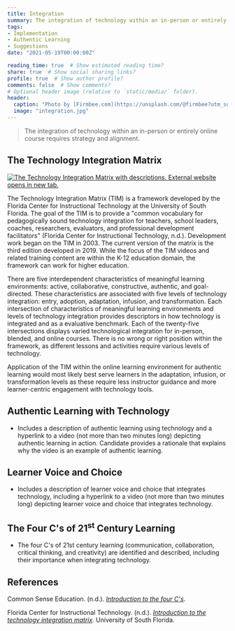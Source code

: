 ```yaml
---
title: Integration
summary: The integration of technology within an in-person or entirely online course requires strategy and alignment.
tags:
- Implementation
- Authentic Learning
- Suggestions
date: "2021-05-19T00:00:00Z"

reading_time: true  # Show estimated reading time?
share: true  # Show social sharing links?
profile: true  # Show author profile?
comments: false  # Show comments?
# Optional header image (relative to `static/media/` folder).
header:
  caption: "Photo by [Firmbee.com](https://unsplash.com/@firmbee?utm_source=unsplash&amp;utm_medium=referral&amp;utm_content=creditCopyText) on [Unsplash](https://unsplash.com/s/photos/education?utm_source=unsplash&amp;utm_medium=referral&amp;utm_content=creditCopyText)"
  image: "integration.jpg"
---
```


> The integration of technology within an in-person or entirely online course requires strategy and alignment.

## The Technology Integration Matrix

[![The Technology Integration Matrix with descriptions. External website opens in new tab.](/post/integration/2019LevelsCharSlideWide.jpg)](https://fcit.usf.edu/matrix/matrix/)

The Technology Integration Matrix (TIM) is a framework developed by the Florida Center for Instructional Technology at the University of South Florida. The goal of the TIM is to provide a "common vocabulary for pedagogically sound technology integration for teachers, school leaders, coaches, researchers, evaluators, and professional development facilitators" (Florida Center for Instructional Technology, n.d.). Development work began on the TIM in 2003. The current version of the matrix is the third edition developed in 2019. While the focus of the TIM videos and related training content are within the K-12 education domain, the framework can work for higher education.

There are five interdependent characteristics of meaningful learning environments: active, collaborative, constructive, authentic, and goal-directed. These characteristics are associated with five levels of technology integration: entry, adoption, adaptation, infusion, and transformation. Each intersection of characteristics of meaningful learning environments and levels of technology integration provides descriptors in how technology is integrated and as a evaluative benchmark. Each of the twenty-five intersections displays varied technological integration for in-person, blended, and online courses. There is no wrong or right position within the framework, as different lessons and activities require various levels of technology.

Application of the TIM within the online learning environment for authentic learning would most likely best serve learners in the adaptation, infusion, or transformation levels as these require less instructor guidance and more learner-centric engagement with technology tools.

## Authentic Learning with Technology



* Includes a description of authentic learning using technology and a hyperlink to a video (not more than two minutes long) depicting authentic learning in action. Candidate provides a rationale that explains why the video is an example of authentic learning.

## Learner Voice and Choice

* Includes a description of learner voice and choice that integrates technology, including a hyperlink to a video (not more than two minutes long) depicting learner voice and choice that integrates technology.

## The Four C's of 21<sup>st</sup> Century Learning

* The four C's of 21st century learning (communication, collaboration, critical thinking, and creativity) are identified and described, including their importance when integrating technology.

## References

Common Sense Education. (n.d.). *[Introduction to the four C's](https://www.commonsense.org/education/videos/introduction-to-the-4-cs)*.

Florida Center for Instructional Technology. (n.d.). *[Introduction to the technology integration matrix](https://fcit.usf.edu/matrix/project/introduction-to-the-technology-integration-matrix/)*. University of South Florida.
